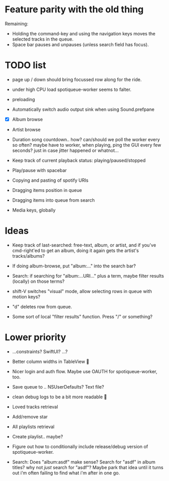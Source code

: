 # Feature parity with the old thing


Remaining:
-   Holding the command-key and using the navigation keys moves the selected tracks in the queue.
-   Space bar pauses and unpauses (unless search field has focus).


# TODO list

* page up / down should bring focussed row along for the ride.

* under high CPU load spotiqueue-worker seems to falter.

* preloading

* Automatically switch audio output sink when using Sound.prefpane
* [x] Album browse
* Artist browse
* Duration song countdown.. how? can/should we poll the worker every
  so often? maybe have to worker, when playing, ping the GUI every few
  seconds? just in case jitter happened or whatnot...

* Keep track of current playback status: playing/paused/stopped
* Play/pause with spacebar

* Copying and pasting of spotify URIs
* Dragging items position in queue
* Dragging items into queue from search

* Media keys, globally

# Ideas

* Keep track of last-searched: free-text, album, or artist, and if you've cmd-right'ed to get an album, doing it again gets the artist's tracks/albums?
* If doing album-browse, put "album:..." into the search bar?

* Search: if searching for "album:...URI..." plus a term, maybe filter results (locally) on those terms?

* shift-V switches "visual" mode, allow selecting rows in queue with
  motion keys?

* "d" deletes row from queue.

* Some sort of local "filter results" function.  Press "/" or something?


# Lower priority

* ...constraints? SwiftUI? ...?
* Better column widths in TableView 🙁

* Nicer login and auth flow.  Maybe use OAUTH for spotiqueue-worker, too.
* Save queue to .. NSUserDefaults? Text file?

* clean debug logs to be a bit more readable 😬

* Loved tracks retrieval
* Add/remove star

* All playlists retrieval
* Create playlist.. maybe?

* Figure out how to conditionally include release/debug version of spotiqueue-worker.


* Search: Does "album:asdf" make sense? Search for "asdf" in album titles?  why not _just_ search for "asdf"?  Maybe park that idea until it turns out i'm often failing to find what i'm after in one go.
